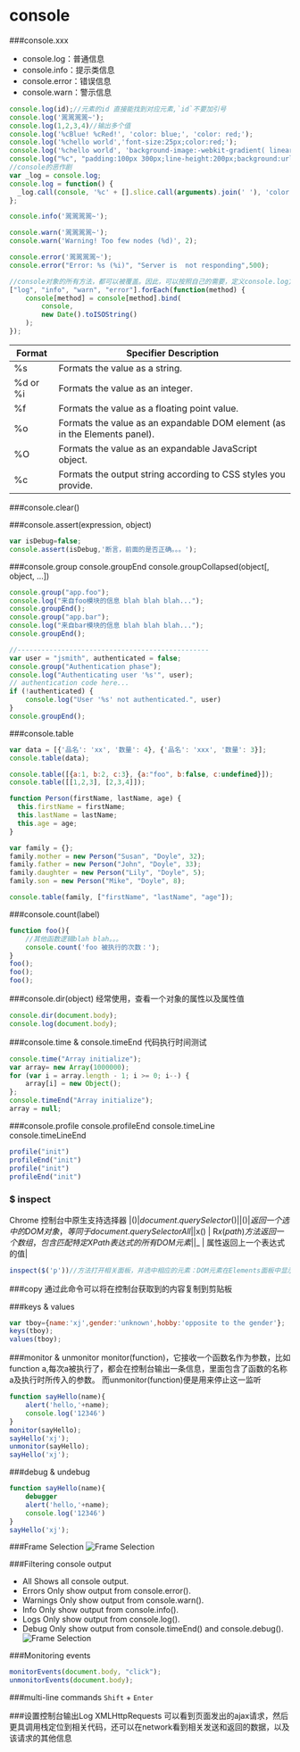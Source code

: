 # console

###console.xxx
- console.log：普通信息
- console.info：提示类信息
- console.error：错误信息
- console.warn：警示信息

```js
console.log(id);//元素的id 直接能找到对应元素,`id`不要加引号
console.log('翯翯翯翯~');
console.log(1,2,3,4)//输出多个值
console.log('%cBlue! %cRed!', 'color: blue;', 'color: red;');
console.log('%chello world','font-size:25px;color:red;');
console.log('%chello world', 'background-image:-webkit-gradient( linear, left top, right top, color-stop(0, #f22), color-stop(0.15, #f2f), color-stop(0.3, #22f), color-stop(0.45, #2ff), color-stop(0.6, #2f2),color-stop(0.75, #2f2), color-stop(0.9, #ff2), color-stop(1, #f22) );color:transparent;-webkit-background-clip: text;font-size:5em;');
console.log("%c", "padding:100px 300px;line-height:200px;background:url('http://images.cnitblog.com/blog/431064/201409/132234240277278.gif') no-repeat;");
//console的恶作剧
var _log = console.log;
console.log = function() {
  _log.call(console, '%c' + [].slice.call(arguments).join(' '), 'color:transparent;text-shadow:0 0 2px rgba(0,0,0,.5);');
};

console.info('翯翯翯翯~');

console.warn('翯翯翯翯~');
console.warn('Warning! Too few nodes (%d)', 2);

console.error('翯翯翯翯~');
console.error("Error: %s (%i)", "Server is  not responding",500);

//console对象的所有方法，都可以被覆盖。因此，可以按照自己的需要，定义console.log方法
["log", "info", "warn", "error"].forEach(function(method) {
    console[method] = console[method].bind(
        console,
        new Date().toISOString()
    );
});
```
|Format     |Specifier  Description|
| --  | --------  |
|%s         |Formats the value as a string.|
|%d or %i   |Formats the value as an integer.|
|%f         |Formats the value as a floating point value.|
|%o         |Formats the value as an expandable DOM element (as in the Elements panel).|
|%O         |Formats the value as an expandable JavaScript object.|
|%c         |Formats the output string according to CSS styles you provide.|
###console.clear()


###console.assert(expression, object)
```js
var isDebug=false;
console.assert(isDebug,'断言，前面的是否正确。。。');
```

###console.group  console.groupEnd console.groupCollapsed(object[, object, ...])
```js
console.group("app.foo");
console.log("来自foo模块的信息 blah blah blah...");
console.groupEnd();
console.group("app.bar");
console.log("来自bar模块的信息 blah blah blah...");
console.groupEnd();

//------------------------------------------------
var user = "jsmith", authenticated = false;
console.group("Authentication phase");
console.log("Authenticating user '%s'", user);
// authentication code here...
if (!authenticated) {
    console.log("User '%s' not authenticated.", user)
}
console.groupEnd();
```

###console.table
```js
var data = [{'品名': 'xx', '数量': 4}, {'品名': 'xxx', '数量': 3}];
console.table(data);

console.table([{a:1, b:2, c:3}, {a:"foo", b:false, c:undefined}]);
console.table([[1,2,3], [2,3,4]]);

function Person(firstName, lastName, age) {
  this.firstName = firstName;
  this.lastName = lastName;
  this.age = age;
}

var family = {};
family.mother = new Person("Susan", "Doyle", 32);
family.father = new Person("John", "Doyle", 33);
family.daughter = new Person("Lily", "Doyle", 5);
family.son = new Person("Mike", "Doyle", 8);

console.table(family, ["firstName", "lastName", "age"]);
```

###console.count(label)

``` js
function foo(){
    //其他函数逻辑blah blah。。。
    console.count('foo 被执行的次数：');
}
foo();
foo();
foo();
```

###console.dir(object)
经常使用，查看一个对象的属性以及属性值
``` js
console.dir(document.body);
console.log(document.body);
```

###console.time & console.timeEnd
代码执行时间测试
```js
console.time("Array initialize");
var array= new Array(1000000);
for (var i = array.length - 1; i >= 0; i--) {
    array[i] = new Object();
};
console.timeEnd("Array initialize");
array = null;
```
###console.profile console.profileEnd  console.timeLine console.timeLineEnd

```js
profile("init")
profileEnd("init")
profile("init")
profileEnd("init")

```
### $ inspect
Chrome 控制台中原生支持选择器
|$()  |  document.querySelector()|
|$$() |  返回一个选中的DOM对象，等同于document.querySelectorAll|
|$x() |  R$x(path)方法返回一个数组，包含匹配特定XPath表达式的所有DOM元素|
|$_   |   属性返回上一个表达式的值|

```js
inspect($('p'))//方法打开相关面板，并选中相应的元素：DOM元素在Elements面板中显示，JavaScript对象在Profiles中显示
```

###copy
通过此命令可以将在控制台获取到的内容复制到剪贴板

###keys & values

```js
var tboy={name:'xj',gender:'unknown',hobby:'opposite to the gender'};
keys(tboy);
values(tboy);
```

###monitor & unmonitor
monitor(function)，它接收一个函数名作为参数，比如function a,每次a被执行了，都会在控制台输出一条信息，里面包含了函数的名称a及执行时所传入的参数。
而unmonitor(function)便是用来停止这一监听
```js
function sayHello(name){
    alert('hello,'+name);
    console.log('12346')
}
monitor(sayHello);
sayHello('xj');
unmonitor(sayHello);
sayHello('xj');
```

###debug & undebug

```js
function sayHello(name){
    debugger
    alert('hello,'+name);
    console.log('12346')
}
sayHello('xj');
```

###Frame Selection
![Frame Selection](https://developer.chrome.com/devtools/docs/console-files/frame-selection.png)

###Filtering console output
- All Shows all console output.
- Errors Only show output from console.error().
- Warnings Only show output from console.warn().
- Info Only show output from console.info().
- Logs Only show output from console.log().
- Debug Only show output from console.timeEnd() and console.debug().
![Frame Selection](https://developer.chrome.com/devtools/docs/console-files/filter-errors.png)

###Monitoring events
```js
monitorEvents(document.body, "click");
unmonitorEvents(document.body);
```

###multi-line commands
`Shift` + `Enter`

###设置控制台输出Log XMLHttpRequests
  可以看到页面发出的ajax请求，然后更具调用栈定位到相关代码，还可以在network看到相关发送和返回的数据，以及该请求的其他信息







